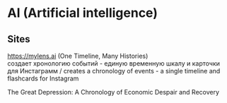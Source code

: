 # AI (Artificial intelligence)

## Sites
https://mylens.ai (One Timeline, Many Histories)           
cоздает хронологию событий - единую временную шкалу и карточки для Инстаграмм  / creates a chronology of events - a single timeline and flashcards for Instagram              

The Great Depression: A Chronology of Economic Despair and Recovery               



